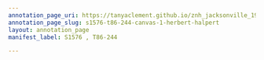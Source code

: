 ```yaml
---
annotation_page_uri: https://tanyaclement.github.io/znh_jacksonville_1939/annotations/s1576-t86-244-canvas-1-herbert-halpert.json
annotation_page_slug: s1576-t86-244-canvas-1-herbert-halpert
layout: annotation_page
manifest_label: S1576 , T86-244

---
```

